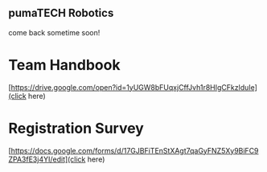 pumaTECH Robotics
---

come back sometime soon!


# Team Handbook
[https://drive.google.com/open?id=1yUGW8bFUqxjCffJvh1r8HIgCFkzlduIe](click here)

# Registration Survey
[https://docs.google.com/forms/d/17GJBFiTEnStXAgt7qaGyFNZ5Xy9BiFC9ZPA3fE3j4YI/edit](click here)
